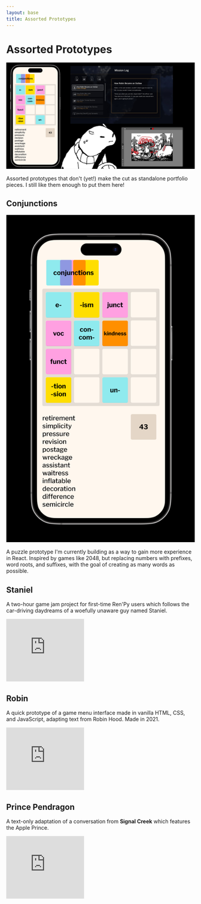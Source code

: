 ```yaml
---
layout: base
title: Assorted Prototypes
---
```

# Assorted Prototypes
![Prototypes Cover Image](images/prototypecover.png)

Assorted prototypes that don't (yet!) make the cut as standalone portfolio pieces. I still like them enough to put them here!

## Conjunctions

![Conjunctions Image](images/conjunctiongame.png)

A puzzle prototype I'm currently building as a way to gain more experience in React. Inspired by games like 2048, but replacing numbers with prefixes, word roots, and suffixes, with the goal of creating as many words as possible.

## Staniel

A two-hour game jam project for first-time Ren'Py users which follows the car-driving daydreams of a woefully unaware guy named Staniel.

<iframe frameborder="0" src="https://itch.io/embed/2112172" width="208" height="167"><a href="https://crowswalk.itch.io/staniel">Staniel by crowswalk</a></iframe>

## Robin

A quick prototype of a game menu interface made in vanilla HTML, CSS, and JavaScript, adapting text from Robin Hood. Made in 2021.

<iframe frameborder="0" src="https://itch.io/embed/2257730?bg_color=000000&amp;fg_color=ffffff&amp;link_color=ffaf0c&amp;border_color=333333" width="208" height="167"><a href="https://crowswalk.itch.io/robin">Robin by crowswalk</a></iframe>

## Prince Pendragon

A text-only adaptation of a conversation from **Signal Creek** which features the Apple Prince.

<iframe frameborder="0" src="https://itch.io/embed/2002346?bg_color=000000&amp;fg_color=ffffff&amp;link_color=fa5c5c&amp;border_color=333333" width="208" height="167"><a href="https://crowswalk.itch.io/prince-pendragon">Prince Pendragon by crowswalk</a></iframe>